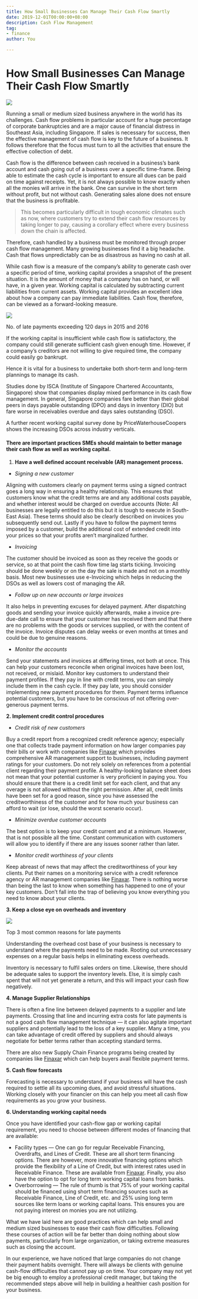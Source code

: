 ```yaml
---
title: How Small Businesses Can Manage Their Cash Flow Smartly
date: 2019-12-01T00:00:00+08:00
description: Cash Flow Management
tag:
- finance
author: You

---
```

# **How Small Businesses Can Manage Their Cash Flow Smartly**

![](/images/1__gieorce4wx1xrh5vkhohq.jpeg)

Running a small or medium sized business anywhere in the world has its challenges. Cash flow problems in particular account for a huge percentage of corporate bankruptcies and are a major cause of financial distress in Southeast Asia, including Singapore. If sales is necessary for success, then the effective management of cash flow is key to the future of a business. It follows therefore that the focus must turn to all the activities that ensure the effective collection of debt.

Cash flow is the difference between cash received in a business’s bank account and cash going out of a business over a specific time-frame. Being able to estimate the cash cycle is important to ensure all dues can be paid on time against receipts. Yet, it is not always possible to know exactly when all the monies will arrive in the bank. One can survive in the short term without profit, but not without cash. Generating sales alone does not ensure that the business is profitable.

> This becomes particularly difficult in tough economic climates such as now, where customers try to extend their cash flow resources by taking longer to pay, causing a corollary effect where every business down the chain is affected.

Therefore, cash handled by a business must be monitored through proper cash flow management. Many growing businesses find it a big headache. Cash that flows unpredictably can be as disastrous as having no cash at all.

While cash flow is a measure of the company’s ability to generate cash over a specific period of time, working capital provides a snapshot of the present situation. It is the amount of money that a company has on hand, or will have, in a given year. Working capital is calculated by subtracting current liabilities from current assets. Working capital provides an excellent idea about how a company can pay immediate liabilities. Cash flow, therefore, can be viewed as a forward-looking measure.

![](/images/1_th5kt-kmxvqmrwror5zuhg.png)

No. of late payments exceeding 120 days in 2015 and 2016

If the working capital is insufficient while cash flow is satisfactory, the company could still generate sufficient cash given enough time. However, if a company’s creditors are not willing to give required time, the company could easily go bankrupt.

Hence it is vital for a business to undertake both short-term and long-term plannings to manage its cash.

Studies done by ISCA (Institute of Singapore Chartered Accountants, Singapore) show that companies display mixed performance in its cash flow management. In general, Singapore companies fare better than their global peers in days payable outstanding (DPO) and days in inventory (DIO) but fare worse in receivables overdue and days sales outstanding (DSO).

A further recent working capital survey done by PriceWaterhouseCoopers shows the increasing DSOs across industry verticals.

#### **There are important practices SMEs should maintain to better manage their cash flow as well as working capital.**

1. **Have a well defined account receivable (AR) management process.**

* _Signing a new customer_

Aligning with customers clearly on payment terms using a signed contract goes a long way in ensuring a healthy relationship. This ensures that customers know what the credit terms are and any additional costs payable, and whether interest would be charged on overdue accounts (Note: All businesses are legally entitled to do this but it is tough to execute in South-East Asia). These terms should also be clearly described on invoices you subsequently send out. Lastly if you have to follow the payment terms imposed by a customer, build the additional cost of extended credit into your prices so that your profits aren’t marginalized further.

* _Invoicing_

The customer should be invoiced as soon as they receive the goods or service, so at that point the cash flow time lag starts ticking. Invoicing should be done weekly or on the day the sale is made and not on a monthly basis. Most new businesses use e-Invoicing which helps in reducing the DSOs as well as lowers cost of managing the AR.

* _Follow up on new accounts or large invoices_

It also helps in preventing excuses for delayed payment. After dispatching goods and sending your invoice quickly afterwards, make a invoice pre-due-date call to ensure that your customer has received them and that there are no problems with the goods or services supplied, or with the content of the invoice. Invoice disputes can delay weeks or even months at times and could be due to genuine reasons.

* _Monitor the accounts_

Send your statements and invoices at differing times, not both at once. This can help your customers reconcile when original invoices have been lost, not received, or mislaid. Monitor key customers to understand their payment profiles. If they pay in line with credit terms, you can simply include them in the cash cycle. If they pay late, you should consider implementing new payment procedures for them. Payment terms influence potential customers, but you have to be conscious of not offering over-generous payment terms.

**2. Implement credit control procedures**

* _Credit risk of new customers_

Buy a credit report from a recognized credit reference agency; especially one that collects trade payment information on how larger companies pay their bills or work with companies like [Finaxar](https://www.finaxar.com) which provides comprehensive AR management support to businesses, including payment ratings for your customers. Do not rely solely on references from a potential client regarding their payment profile. A healthy-looking balance sheet does not mean that your potential customer is very proficient in paying you. You should ensure that there is a credit limit set for each client, and that any overage is not allowed without the right permission. After all, credit limits have been set for a good reason, since you have assessed the creditworthiness of the customer and for how much your business can afford to wait (or lose, should the worst scenario occur).

* _Minimize overdue customer accounts_

The best option is to keep your credit current and at a minimum. However, that is not possible all the time. Constant communication with customers will allow you to identify if there are any issues sooner rather than later.

* _Monitor credit worthiness of your clients_

Keep abreast of news that may affect the creditworthiness of your key clients. Put their names on a monitoring service with a credit reference agency or AR management companies like [Finaxar](https://www.finaxar.com). There is nothing worse than being the last to know when something has happened to one of your key customers. Don’t fall into the trap of believing you know everything you need to know about your clients.

**3. Keep a close eye on overheads and inventory**

![](/images/1_hjglktpi9gmsm8cau5espw.png)

Top 3 most common reasons for late payments

Understanding the overhead cost base of your business is necessary to understand where the payments need to be made. Rooting out unnecessary expenses on a regular basis helps in eliminating excess overheads.

Inventory is necessary to fulfil sales orders on time. Likewise, there should be adequate sales to support the inventory levels. Else, it is simply cash spent that will not yet generate a return, and this will impact your cash flow negatively.

**4. Manage Supplier Relationships**

There is often a fine line between delayed payments to a supplier and late payments. Crossing that line and incurring extra costs for late payments is not a good cash flow management technique — it can also agitate important suppliers and potentially lead to the loss of a key supplier. Many a time, you can take advantage of credit offered by suppliers and should always negotiate for better terms rather than accepting standard terms.

There are also new Supply Chain Finance programs being created by companies like [Finaxar](https://www.finaxar.com) which can help buyers avail flexible payment terms.

**5. Cash flow forecasts**

Forecasting is necessary to understand if your business will have the cash required to settle all its upcoming dues, and avoid stressful situations. Working closely with your financier on this can help you meet all cash flow requirements as you grow your business.

**6. Understanding working capital needs**

Once you have identified your cash-flow gap or working capital requirement, you need to choose between different modes of financing that are available:

* Facility types — One can go for regular Receivable Financing, Overdrafts, and Lines of Credit. These are all short term financing options. There are however, more innovative financing options which provide the flexibility of a Line of Credit, but with interest rates used in Receivable Finance. These are available from [Finaxar](https://www.finaxar.com). Finally, you also have the option to opt for long term working capital loans from banks.
* Overborrowing — The rule of thumb is that 75% of your working capital should be financed using short term financing sources such as Receivable Finance, Line of Credit, etc. and 25% using long term sources like term loans or working capital loans. This ensures you are not paying interest on monies you are not utilizing.

What we have laid here are good practices which can help small and medium sized businesses to ease their cash flow difficulties. Following these courses of action will be far better than doing nothing about slow payments, particularly from large organization, or taking extreme measures such as closing the account.

In our experience, we have noticed that large companies do not change their payment habits overnight. There will always be clients with genuine cash-flow difficulties that cannot pay up on time. Your company may not yet be big enough to employ a professional credit manager, but taking the recommended steps above will help in building a healthier cash position for your business.